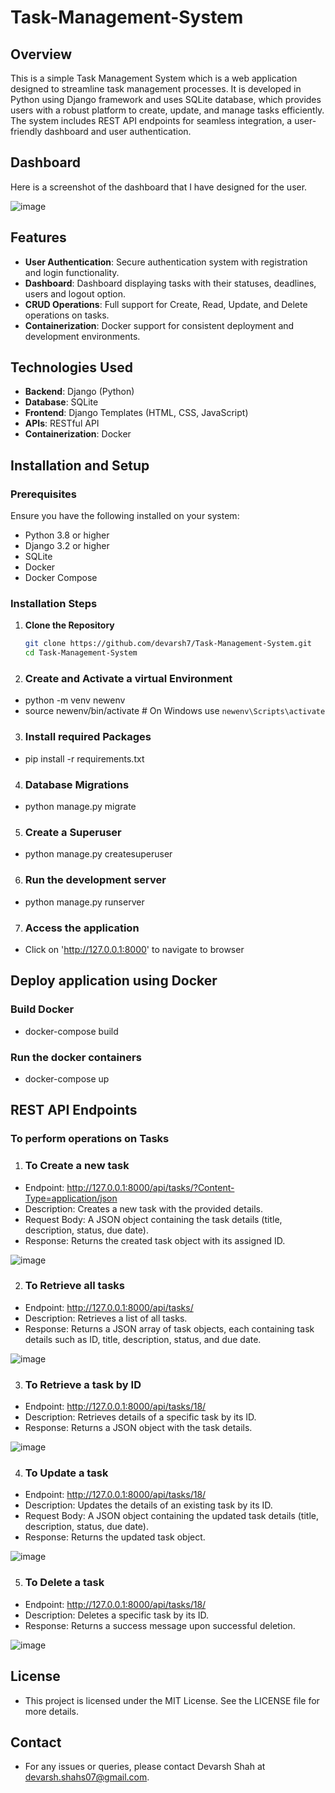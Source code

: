 # Task-Management-System

## Overview
This is a simple Task Management System which is a web application designed to streamline task management processes. It is developed in Python using Django framework and uses SQLite database, which provides users with a robust platform to create, update, and manage tasks efficiently. The system includes REST API endpoints for seamless integration, a user-friendly dashboard and user authentication.

## Dashboard
Here is a screenshot of the dashboard that I have designed for the user.

![image](https://github.com/user-attachments/assets/3cf7b654-392e-438f-9fea-190f59e2dbad)

## Features
- **User Authentication**: Secure authentication system with registration and login functionality.
- **Dashboard**: Dashboard displaying tasks with their statuses, deadlines, users and logout option.
- **CRUD Operations**: Full support for Create, Read, Update, and Delete operations on tasks.
- **Containerization**: Docker support for consistent deployment and development environments.
  
## Technologies Used
- **Backend**: Django (Python)
- **Database**: SQLite
- **Frontend**: Django Templates (HTML, CSS, JavaScript)
- **APIs**: RESTful API
- **Containerization**: Docker

## Installation and Setup

### Prerequisites
Ensure you have the following installed on your system:
- Python 3.8 or higher
- Django 3.2 or higher
- SQLite
- Docker
- Docker Compose

### Installation Steps
1. **Clone the Repository**
   ```bash
   git clone https://github.com/devarsh7/Task-Management-System.git
   cd Task-Management-System

2. ### Create and Activate a virtual Environment
- python -m venv newenv
- source newenv/bin/activate  # On Windows use `newenv\Scripts\activate`

3. ### Install required Packages
- pip install -r requirements.txt

4. ### Database Migrations
- python manage.py migrate

5. ### Create a Superuser
- python manage.py createsuperuser

6. ### Run the development server
- python manage.py runserver

7. ### Access the application
- Click on 'http://127.0.0.1:8000' to navigate to browser

## Deploy application using Docker

  ### Build Docker
  
- docker-compose build

### Run the docker containers

- docker-compose up

## REST API Endpoints
 ### To perform operations on Tasks
 
1. ### To Create a new task
  
- Endpoint: http://127.0.0.1:8000/api/tasks/?Content-Type=application/json
- Description: Creates a new task with the provided details.
- Request Body: A JSON object containing the task details (title, description, status, due date).
- Response: Returns the created task object with its assigned ID.

![image](https://github.com/user-attachments/assets/7e1144d1-9d2e-4f4f-a81e-2e84c8f2b7fa)

  
2. ### To Retrieve all tasks

- Endpoint: http://127.0.0.1:8000/api/tasks/
- Description: Retrieves a list of all tasks.
- Response: Returns a JSON array of task objects, each containing task details such as ID, title, description, status, and due date.
  
![image](https://github.com/user-attachments/assets/124f2ddd-d3a6-4811-bf2a-fad70b5485c3)

  
3. ### To Retrieve a task by ID

- Endpoint: http://127.0.0.1:8000/api/tasks/18/
- Description: Retrieves details of a specific task by its ID.
- Response: Returns a JSON object with the task details.

![image](https://github.com/user-attachments/assets/9388ac92-b757-4880-b00c-dd258e3df18e)


4. ### To Update a task

- Endpoint: http://127.0.0.1:8000/api/tasks/18/
- Description: Updates the details of an existing task by its ID.
- Request Body: A JSON object containing the updated task details (title, description, status, due date).
- Response: Returns the updated task object.
  
![image](https://github.com/user-attachments/assets/d7a46713-ac40-4df9-8788-9622ff0894eb)

  
5. ### To Delete a task

- Endpoint: http://127.0.0.1:8000/api/tasks/18/
- Description: Deletes a specific task by its ID.
- Response: Returns a success message upon successful deletion.
  
![image](https://github.com/user-attachments/assets/cdb66055-938a-4534-a084-baed743a106c)

## License

- This project is licensed under the MIT License. See the LICENSE file for more details.

## Contact

- For any issues or queries, please contact Devarsh Shah at devarsh.shahs07@gmail.com.



